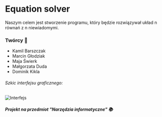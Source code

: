 # Equation solver

Naszym celem jest stworzenie programu, który będzie rozwiązywał układ n równań z n niewiadomymi. 

### Twórcy :busts_in_silhouette:
* Kamil Barszczak
* Marcin Głodziak
* Maja   Świerk
* Małgorzata Duda
* Dominik Kikla


###### _Szkic interfejsu graficznego_:
![Interfejs][zdjecie]





##### _Projekt na przedmiot "Narzędzia informatyczne"_ :books:

[zdjecie]: https://github.com/AGH-Narzedzia-Informatyczne/Equation-solver/blob/zdjecie/Kalkulator.png

